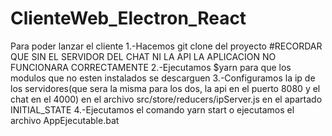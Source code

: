 # ClienteWeb_Electron_React
Para poder lanzar el cliente
	1.-Hacemos git clone del proyecto
	#RECORDAR QUE SIN EL SERVIDOR DEL CHAT NI LA API LA APLICACION NO FUNCIONARA CORRECTAMENTE
	2.-Ejecutamos $yarn para que los modulos que no esten instalados se descarguen
	3.-Configuramos la ip de los servidores(que sera la misma para los dos, la api en el puerto 8080 y el chat en el 4000)
	   en el archivo src/store/reducers/ipServer.js en el apartado INITIAL_STATE
	4.-Ejecutamos el comando yarn start o ejecutamos el archivo AppEjecutable.bat
